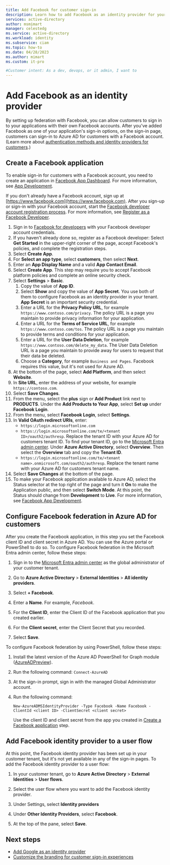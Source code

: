 ```yaml
---
title: Add Facebook for customer sign-in
description: Learn how to add Facebook as an identity provider for your customer tenant.
services: active-directory
author: msmimart
manager: celestedg
ms.service: active-directory
ms.workload: identity
ms.subservice: ciam
ms.topic: how-to
ms.date: 04/28/2023
ms.author: mimart
ms.custom: it-pro

#Customer intent: As a dev, devops, or it admin, I want to
---
```


# Add Facebook as an identity provider

By setting up federation with Facebook, you can allow customers to sign in to your applications with their own Facebook accounts. After you've added Facebook as one of your application's sign-in options, on the sign-in page, customers can sign-in to Azure AD for customers with a Facebook account. (Learn more about [authentication methods and identity providers for customers](concept-authentication-methods-customers.md).)

## Create a Facebook application

To enable sign-in for customers with a Facebook account, you need to create an application in [Facebook App Dashboard](https://developers.facebook.com/). For more information, see [App Development](https://developers.facebook.com/docs/development).

If you don't already have a Facebook account, sign up at [https://www.facebook.com](https://www.facebook.com). After you sign-up or sign-in with your Facebook account, start the [Facebook developer account registration process](https://developers.facebook.com/async/registration). For more information, see [Register as a Facebook Developer](https://developers.facebook.com/docs/development/register).

1. Sign in to [Facebook for developers](https://developers.facebook.com/apps) with your Facebook developer account credentials.
1. If you haven't already done so, register as a Facebook developer: Select **Get Started** in the upper-right corner of the page, accept Facebook's policies, and complete the registration steps.
1. Select **Create App**.
1. For **Select an app type**, select **customers**, then select **Next**.
1. Enter an **App Display Name** and a valid **App Contact Email**.
1. Select **Create App**. This step may require you to accept Facebook platform policies and complete an online security check.
1. Select **Settings** > **Basic**.
    1. Copy the value of **App ID**.
    1. Select **Show** and copy the value of **App Secret**. You use both of them to configure Facebook as an identity provider in your tenant. **App Secret** is an important security credential.
    1. Enter a URL for the **Privacy Policy URL**, for example `https://www.contoso.com/privacy`. The policy URL is a page you maintain to provide privacy information for your application.
    1. Enter a URL for the **Terms of Service URL**, for example `https://www.contoso.com/tos`. The policy URL is a page you maintain to provide terms and conditions for your application.
    1. Enter a URL for the **User Data Deletion**, for example `https://www.contoso.com/delete_my_data`. The User Data Deletion URL is a page you maintain to provide away for users to request that their data be deleted.
    1. Choose a **Category**, for example `Business and Pages`. Facebook requires this value, but it's not used for Azure AD.
2. At the bottom of the page, select **Add Platform**, and then select **Website**.
3. In **Site URL**, enter the address of your website, for example `https://contoso.com`. 
4. Select **Save Changes**.
5. From the menu, select the **plus** sign or **Add Product** link next to **PRODUCTS**. Under the **Add Products to Your App**, select **Set up** under **Facebook Login**.
6. From the menu, select **Facebook Login**, select **Settings**.
7. In **Valid OAuth redirect URIs**, enter:
    - `https://login.microsoftonline.com`
    -  `https://login.microsoftonline.com/te/<tenant ID>/oauth2/authresp`. Replace the tenant ID with your Azure AD for customers tenant ID. To find your tenant ID, go to the [Microsoft Entra admin center](https://entra.microsoft.com). Under **Azure Active Directory**, select **Overview**. Then select the **Overview** tab and copy the **Tenant ID**.
    - `https://login.microsoftonline.com/te/<tenant name>.onmicrosoft.com/oauth2/authresp`. Replace the tenant name with your Azure AD for customers tenant name.
8. Select **Save Changes** at the bottom of the page.
9. To make your Facebook application available to Azure AD, select the Status selector at the top right of the page and turn it **On** to make the Application public, and then select **Switch Mode**. At this point, the Status should change from **Development** to **Live**. For more information, see [Facebook App Development](https://developers.facebook.com/docs/development/release).

## Configure Facebook federation in Azure AD for customers

After you create the Facebook application, in this step you set the Facebook client ID and client secret in Azure AD. You can use the Azure portal or PowerShell to do so. To configure Facebook federation in the Microsoft Entra admin center, follow these steps:

1. Sign in to the [Microsoft Entra admin center](https://entra.microsoft.com/) as the global administrator of your customer tenant.
1. Go to **Azure Active Directory** > **External Identities** > **All identity providers**.
2. Select **+ Facebook**.

   <!-- ![Screenshot that shows how to add Facebook identity provider in Azure AD.](./media/sign-in-with-facebook/configure-facebook-idp.png)-->

1. Enter a **Name**. For example, *Facebook*.
1. For the **Client ID**, enter the Client ID of the Facebook application that you created earlier.
1. For the **Client secret**, enter the Client Secret that you recorded.
1. Select **Save**.

To configure Facebook federation by using PowerShell, follow these steps:

1. Install the latest version of the Azure AD PowerShell for Graph module ([AzureADPreview](https://www.powershellgallery.com/packages/AzureADPreview)).
1. Run the following command: `Connect-AzureAD`
1. At the sign-in prompt, sign in with the managed Global Administrator account.
1. Run the following command:
    
    `New-AzureADMSIdentityProvider -Type Facebook -Name Facebook -ClientId <client ID> -ClientSecret <client secret>`

    Use the client ID and client secret from the app you created in [Create a Facebook application](#create-a-facebook-application) step.

## Add Facebook identity provider to a user flow

At this point, the Facebook identity provider has been set up in your customer tenant, but it's not yet available in any of the sign-in pages. To add the Facebook identity provider to a user flow:

1. In your customer tenant, go to **Azure Active Directory** > **External Identities** > **User flows**.
1. Select the user flow where you want to add the Facebook identity provider.
1. Under Settings, select **Identity providers**
1. Under **Other Identity Providers**, select **Facebook**.

   <!-- ![Screenshot that shows how to add Facebook identity provider a user flow.](./media/sign-in-with-facebook/add-facebook-to-user-flow.png)-->

1. At the top of the pane, select **Save**.

## Next steps

- [Add Google as an identity provider](how-to-google-federation-customers.md)
- [Customize the branding for customer sign-in experiences](how-to-customize-branding-customers.md)